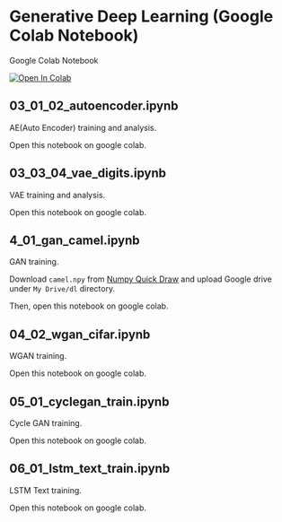 # Generative Deep Learning (Google Colab Notebook)

Google Colab Notebook

[![Open In Colab](https://colab.research.google.com/assets/colab-badge.svg)](https://colab.research.google.com/github/karaage0703/GDL_code/blob/karaage)

## 03_01_02_autoencoder.ipynb

AE(Auto Encoder) training and analysis.

Open this notebook on google colab.

## 03_03_04_vae_digits.ipynb

VAE training and analysis.

Open this notebook on google colab.

## 4_01_gan_camel.ipynb

GAN training.

Download `camel.npy` from [Numpy Quick Draw](https://console.cloud.google.com/storage/browser/quickdraw_dataset/full/numpy_bitmap) and upload Google drive under `My Drive/dl` directory.

Then, open this notebook on google colab.

## 04_02_wgan_cifar.ipynb

WGAN training.

Open this notebook on google colab.

## 05_01_cyclegan_train.ipynb

Cycle GAN training.

Open this notebook on google colab.

## 06_01_lstm_text_train.ipynb

LSTM Text training.

Open this notebook on google colab.
